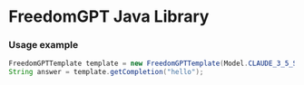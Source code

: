 # FreedomGPT Java Library

### Usage example

```java
FreedomGPTTemplate template = new FreedomGPTTemplate(Model.CLAUDE_3_5_SONNET, "fgpt-YOUR-API-KEY");
String answer = template.getCompletion("hello");
```
